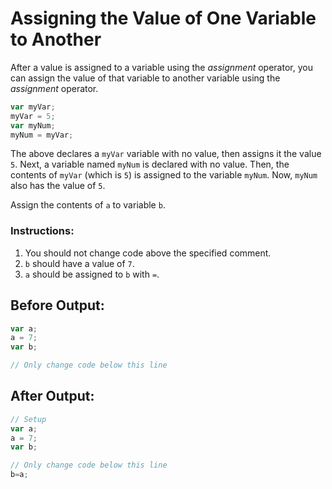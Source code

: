 # Assigning the Value of One Variable to Another

After a value is assigned to a variable using the *assignment* operator, you can assign the value of that variable to another variable using the *assignment* operator.

```javascript
var myVar;
myVar = 5;
var myNum;
myNum = myVar;
```

The above declares a `myVar` variable with no value, then assigns it the value `5`. Next, a variable named `myNum` is declared with no value. Then, the contents of `myVar` (which is `5`) is assigned to the variable `myNum`. Now, `myNum` also has the value of `5`.

Assign the contents of `a` to variable `b`.

### Instructions:

1. You should not change code above the specified comment.
2. `b` should have a value of `7`.
3. `a` should be assigned to `b` with `=`.

## Before Output:

```javascript // Setup
var a; 
a = 7;
var b;

// Only change code below this line
```

## After Output:

```javascript
// Setup
var a;
a = 7;
var b;

// Only change code below this line
b=a;
```
